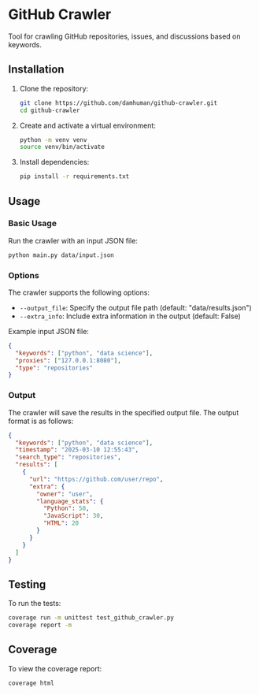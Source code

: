 # GitHub Crawler

Tool for crawling GitHub repositories, issues, and discussions based on keywords.

## Installation

1. Clone the repository:
   ```bash
   git clone https://github.com/damhuman/github-crawler.git
   cd github-crawler
   ```

2. Create and activate a virtual environment:
   ```bash
   python -m venv venv
   source venv/bin/activate
   ```

3. Install dependencies:
   ```bash
   pip install -r requirements.txt
   ```

## Usage

### Basic Usage

Run the crawler with an input JSON file:

```bash
python main.py data/input.json
```

### Options

The crawler supports the following options:

- `--output_file`: Specify the output file path (default: "data/results.json")
- `--extra_info`: Include extra information in the output (default: False)

Example input JSON file:

```json
{
  "keywords": ["python", "data science"],
  "proxies": ["127.0.0.1:8080"],
  "type": "repositories"
}
```

### Output

The crawler will save the results in the specified output file. The output format is as follows:

```json
{
  "keywords": ["python", "data science"],
  "timestamp": "2025-03-10 12:55:43",
  "search_type": "repositories",
  "results": [
    {
      "url": "https://github.com/user/repo",
      "extra": {
        "owner": "user",
        "language_stats": {
          "Python": 50,
          "JavaScript": 30,
          "HTML": 20
        }
      }
    }
  ]
}
```

## Testing

To run the tests:

```bash
coverage run -m unittest test_github_crawler.py
coverage report -m
```

## Coverage

To view the coverage report:

```bash
coverage html
```
